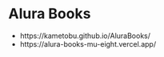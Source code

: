 <h1>Alura Books</h1>

<ul>
    <li>https://kametobu.github.io/AluraBooks/</li>
    <li>https://alura-books-mu-eight.vercel.app/</li>
</ul>